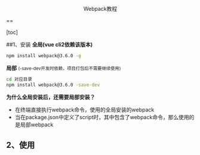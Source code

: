 <p style="text-align:center">Webpack教程</p>
==

[toc]

##1、安装
**全局(vue cli2依赖该版本)**
```sh
npm install webpack@3.6.0 -g
```
**局部**
<small>(-save-dev开发时依赖，项目打包后不需要继续使用)</small>
```sh
cd 对应目录
npm install webpack@3.6.0 -save-dev
```
<strong>为什么全局安装后，还需要局部安装？</strong>
- 在终端直接执行webpack命令，使用的全局安装的webpack
- 当在package.json中定义了script时，其中包含了webpack命令，那么使用的是局部webpack
## 2、使用

